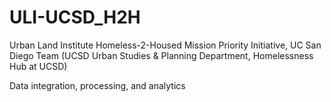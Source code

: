 # ULI-UCSD_H2H
Urban Land Institute Homeless-2-Housed Mission Priority Initiative, UC San Diego Team (UCSD Urban Studies & Planning Department, Homelessness Hub at UCSD)

Data integration, processing, and analytics
